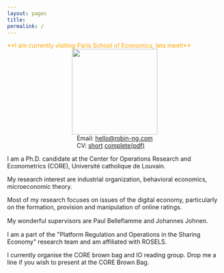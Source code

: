 ```yaml
---
layout: pagec
title: 
permalink: /
---
```


<span style="color:orange">
**I am currently visiting Paris School of Economics, lets meet!**
</span>


<div class="box">
<div style="text-align:center">
<img src="{{site.baseurl}}/assets/images/robin.jpg" alt="" width="200px"/> <br/>
<div style="display: inline-block; text-align: left;">
Email: <a href="mailto:hello@robin-ng.com">hello@robin-ng.com</a><br/>
CV: <a href="{{ site.url }}/cv/">short</a> <a href="{{ site.url }}/download/cv.pdf">complete(pdf)</a>
</div>
</div>
</div>

<div>
<p style="margin-bottom:5px">
I am a Ph.D. candidate at the Center for Operations Research and Econometrics (CORE), Université catholique de Louvain. 
</p>
<p style="margin-bottom:5px">
My research interest are industrial organization, behavioral economics, microeconomic theory. 
</p>
<p style="margin-bottom:15px">
Most of my research focuses on issues of the digital economy, particularly on the formation, provision and manipulation of online ratings. 
</p>

<p style="margin-bottom:15px">
My wonderful supervisors are Paul Belleflamme and Johannes Johnen. 
</p>

<p style="margin-bottom:5px">
I am a part of the "Platform Regulation and Operations in the Sharing Economy" research team and am affiliated with ROSELS. <br/>
</p>
<p style="margin-bottom:15px">
I currently organise the CORE brown bag and IO reading group. Drop me a line if you wish to present at the CORE Brown Bag.
</p>
</div>


